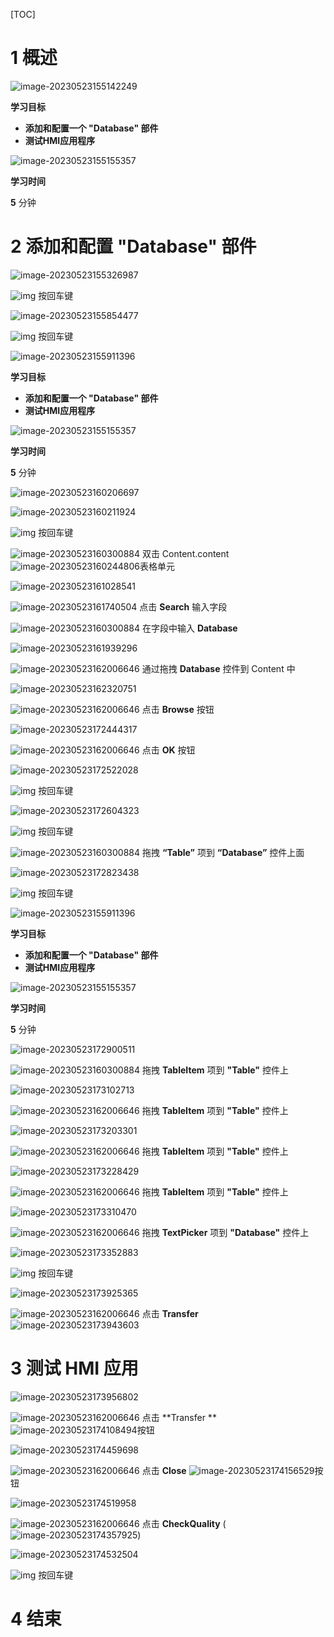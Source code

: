 [TOC]

# 1 概述 

![image-20230523155142249](FILES/037_mappDatabase4/image-20230523155142249.png)  

**学习目标**

- **添加和配置一个 "Database" 部件**
- **测试HMI应用程序**

![image-20230523155155357](FILES/037_mappDatabase4/image-20230523155155357.png) 

**学习时间**

   **5**  分钟

# 2 添加和配置 "Database" 部件

![image-20230523155326987](FILES/037_mappDatabase4/image-20230523155326987.png)

![img](FILES/037_mappDatabase4/clip_image005-16848290123603.gif)     按回车键

![image-20230523155854477](FILES/037_mappDatabase4/image-20230523155854477.png)

![img](FILES/037_mappDatabase4/clip_image005-16848290123603.gif)     按回车键

![image-20230523155911396](FILES/037_mappDatabase4/image-20230523155911396.png) 

**学习目标**

- **添加和配置一个 "Database" 部件**
- **测试HMI应用程序**

![image-20230523155155357](FILES/037_mappDatabase4/image-20230523155155357.png) 

**学习时间**

   **5**  分钟

![image-20230523160206697](FILES/037_mappDatabase4/image-20230523160206697.png)

![image-20230523160211924](FILES/037_mappDatabase4/image-20230523160211924.png)



![img](FILES/037_mappDatabase4/clip_image005.gif)     按回车键

![image-20230523160300884](FILES/037_mappDatabase4/image-20230523160300884.png) 双击 Content.content ![image-20230523160244806](FILES/037_mappDatabase4/image-20230523160244806.png)表格单元

![image-20230523161028541](FILES/037_mappDatabase4/image-20230523161028541.png)

![image-20230523161740504](FILES/037_mappDatabase4/image-20230523161740504.png) 点击 **Search** 输入字段

![image-20230523160300884](FILES/037_mappDatabase4/image-20230523160300884.png) 在字段中输入 **Database**

![image-20230523161939296](FILES/037_mappDatabase4/image-20230523161939296.png)

![image-20230523162006646](FILES/037_mappDatabase4/image-20230523162006646.png) 通过拖拽 **Database** 控件到 Content 中

![image-20230523162320751](FILES/037_mappDatabase4/image-20230523162320751.png)

![image-20230523162006646](FILES/037_mappDatabase4/image-20230523162006646.png) 点击 **Browse** 按钮

![image-20230523172444317](FILES/037_mappDatabase4/image-20230523172444317.png)

![image-20230523162006646](FILES/037_mappDatabase4/image-20230523162006646.png) 点击 **OK** 按钮

![image-20230523172522028](FILES/037_mappDatabase4/image-20230523172522028.png)

![img](FILES/037_mappDatabase4/clip_image005.gif)     按回车键

![image-20230523172604323](FILES/037_mappDatabase4/image-20230523172604323.png)

![img](FILES/037_mappDatabase4/clip_image005.gif)     按回车键

![image-20230523160300884](FILES/037_mappDatabase4/image-20230523160300884.png) 拖拽 **“Table”** 项到 **“Database”** 控件上面

![image-20230523172823438](FILES/037_mappDatabase4/image-20230523172823438.png)

![img](FILES/037_mappDatabase4/clip_image005-16848290123603.gif)     按回车键

![image-20230523155911396](FILES/037_mappDatabase4/image-20230523155911396.png) 

**学习目标**

- **添加和配置一个 "Database" 部件**
- **测试HMI应用程序**

![image-20230523155155357](FILES/037_mappDatabase4/image-20230523155155357.png) 

**学习时间**

   **5**  分钟

![image-20230523172900511](FILES/037_mappDatabase4/image-20230523172900511.png)

![image-20230523160300884](FILES/037_mappDatabase4/image-20230523160300884.png) 拖拽 **TableItem** 项到 **"Table"** 控件上

![image-20230523173102713](FILES/037_mappDatabase4/image-20230523173102713.png)

![image-20230523162006646](FILES/037_mappDatabase4/image-20230523162006646.png)  拖拽 **TableItem** 项到 **"Table"** 控件上

![image-20230523173203301](FILES/037_mappDatabase4/image-20230523173203301.png)

![image-20230523162006646](FILES/037_mappDatabase4/image-20230523162006646.png)  拖拽 **TableItem** 项到 **"Table"** 控件上

![image-20230523173228429](FILES/037_mappDatabase4/image-20230523173228429.png)

![image-20230523162006646](FILES/037_mappDatabase4/image-20230523162006646.png)  拖拽 **TableItem** 项到 **"Table"** 控件上

![image-20230523173310470](FILES/037_mappDatabase4/image-20230523173310470.png)

![image-20230523162006646](FILES/037_mappDatabase4/image-20230523162006646.png)  拖拽 **TextPicker** 项到 **"Database"** 控件上

![image-20230523173352883](FILES/037_mappDatabase4/image-20230523173352883.png)

![img](FILES/037_mappDatabase4/clip_image005-16848290123603.gif)     按回车键

![image-20230523173925365](FILES/037_mappDatabase4/image-20230523173925365.png)

![image-20230523162006646](FILES/037_mappDatabase4/image-20230523162006646.png)  点击 **Transfer**![image-20230523173943603](FILES/037_mappDatabase4/image-20230523173943603.png)

# 3 测试 HMI 应用

![image-20230523173956802](FILES/037_mappDatabase4/image-20230523173956802.png)

![image-20230523162006646](FILES/037_mappDatabase4/image-20230523162006646.png)  点击 **Transfer ** ![image-20230523174108494](FILES/037_mappDatabase4/image-20230523174108494.png)按钮

![image-20230523174459698](FILES/037_mappDatabase4/image-20230523174459698.png)

![image-20230523162006646](FILES/037_mappDatabase4/image-20230523162006646.png)  点击 **Close** ![image-20230523174156529](FILES/037_mappDatabase4/image-20230523174156529.png)按钮

![image-20230523174519958](FILES/037_mappDatabase4/image-20230523174519958.png)

![image-20230523162006646](FILES/037_mappDatabase4/image-20230523162006646.png)  点击 **CheckQuality** (![image-20230523174357925](FILES/037_mappDatabase4/image-20230523174357925.png))

![image-20230523174532504](FILES/037_mappDatabase4/image-20230523174532504.png)

![img](FILES/037_mappDatabase4/clip_image005-16848290123603.gif)     按回车键

# 4 结束

